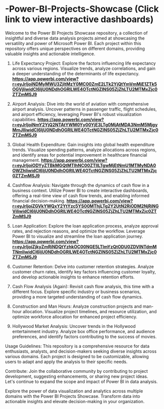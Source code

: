 # -Power-BI-Projects-Showcase (Click link to view interactive dashboards)
Welcome to the Power BI Projects Showcase repository, a collection of insightful and diverse data analysis projects aimed at showcasing the versatility and power of Microsoft Power BI. Each project within this repository offers unique perspectives on different domains, providing valuable insights and actionable intelligence.
1. Life Expectancy Project:
Explore the factors influencing life expectancy across various regions. Visualize trends, analyze correlations, and gain a deeper understanding of the determinants of life expectancy.
**https://app.powerbi.com/view?r=eyJrIjoiNDMyMWU3ZjItMzY0MC00ZmE2LTk2YjQtYmVmMjE1ZTk5OGVjIiwidCI6IjU0NDdhOGRlLWE4OTctNGZlNS05ZjZhLTU2MTMxZjc0ZTZmMSJ9**
2. Airport Analysis:
Dive into the world of aviation with comprehensive airport analysis. Uncover patterns in passenger traffic, flight schedules, and airport efficiency, leveraging Power BI's robust visualization capabilities.
**https://app.powerbi.com/view?r=eyJrIjoiNmY2YjQ2NTAtYWM0Yy00YjE3LTg0MjAtMDA3NmM5MjgyMmJlIiwidCI6IjU0NDdhOGRlLWE4OTctNGZlNS05ZjZhLTU2MTMxZjc0ZTZmMSJ9**

4. Global Health Expenditure:
Gain insights into global health expenditure trends. Visualize spending patterns, analyze allocations across regions, and identify areas for potential improvement in healthcare financial management.
**https://app.powerbi.com/view?r=eyJrIjoiODYyZTBkMGQtMTlhNC00ZTllLTgwMjEtNmU1MTMyNDA0OWZhIiwidCI6IjU0NDdhOGRlLWE4OTctNGZlNS05ZjZhLTU2MTMxZjc0ZTZmMSJ9**
5. Cashflow Analysis:
Navigate through the dynamics of cash flow in a business context. Utilize Power BI to create interactive dashboards, offering a real-time view of cash flow trends, and enabling informed financial decision-making.
**https://app.powerbi.com/view?r=eyJrIjoiZGVkYWQxY2YtYzc5YS00MThjLTg2Y2UtN2RiODM2NjRiNGViIiwidCI6IjU0NDdhOGRlLWE4OTctNGZlNS05ZjZhLTU2MTMxZjc0ZTZmMSJ9**
6. Loan Application:
Explore the loan application process, analyze approval rates, and rejection reasons, and optimize the workflow. Leverage Power BI to visualize and streamline the loan application journey.
**https://app.powerbi.com/view?r=eyJrIjoiZjkyZmRiNDQtYzhkOC00NGE5LTlmYzQtODU0ZDVlNTdmMTNmIiwidCI6IjU0NDdhOGRlLWE4OTctNGZlNS05ZjZhLTU2MTMxZjc0ZTZmMSJ9**

8. Customer Retention:
Delve into customer retention strategies. Analyze customer churn rates, identify key factors influencing customer loyalty, and develop actionable insights to enhance retention efforts.

9. Cash Flow Analysis (Again):
Revisit cash flow analysis, this time with a different focus. Explore specific industry or business scenarios, providing a more targeted understanding of cash flow dynamics.

10. Construction and Man Hours:
Analyze construction projects and man-hour allocation. Visualize project timelines, and resource utilization, and optimize workforce allocation for enhanced project efficiency.

11. Hollywood Market Analysis:
Uncover trends in the Hollywood entertainment industry. Analyze box office performance, and audience preferences, and identify factors contributing to the success of movies.

Usage Guidelines:
This repository is a comprehensive resource for data enthusiasts, analysts, and decision-makers seeking diverse insights across various domains. Each project is designed to be customizable, allowing users to adapt and apply the analysis to their specific needs.

Contribute:
Join the collaborative community by contributing to project development, suggesting enhancements, or sharing new project ideas. Let's continue to expand the scope and impact of Power BI in data analysis.

Explore the power of data visualization and analytics across multiple domains with the Power BI Projects Showcase. Transform data into actionable insights and elevate decision-making in your organization.
